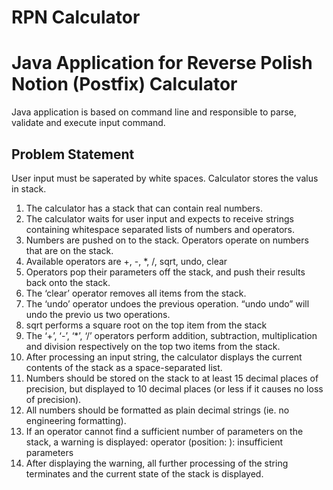 # RPN Calculator

# Java Application for Reverse Polish Notion (Postfix) Calculator

Java application is based on command line and responsible to parse, validate and execute input command.
## Problem Statement
User input must be saperated by white spaces. Calculator stores the valus in stack.
1. The calculator has a stack that can contain real numbers.
2. The calculator waits for user input and expects to receive strings containing
whitespace separated lists of numbers and operators.
3. Numbers are pushed on to the stack. Operators operate on numbers that are on
the stack.
4. Available operators are +, -, *, /, sqrt, undo, clear
5. Operators pop their parameters off the stack, and push their results back onto
the stack.
6. The ‘clear’ operator removes all items from the stack.
7. The ‘undo’ operator undoes the previous operation. “undo undo” will undo the
previo us two operations.
8. sqrt performs a square root on the top item from the stack
9. The ‘+’, ‘-’, ‘*’, ‘/’ operators perform addition, subtraction, multiplication and division respectively on the top two items from the stack.
10. After processing an input string, the calculator displays the current contents of the stack as a space-separated list.
11. Numbers should be stored on the stack to at least 15 decimal places of precision, but displayed to 10 decimal places (or less if it causes no loss of precision).
12. All numbers should be formatted as plain decimal strings (ie. no engineering formatting).
13. If an operator cannot find a sufficient number of parameters on the stack, a warning is displayed: operator <operator> (position: <pos>): insufficient parameters
14. After displaying the warning, all further processing of the string terminates and the current state of the stack is displayed.